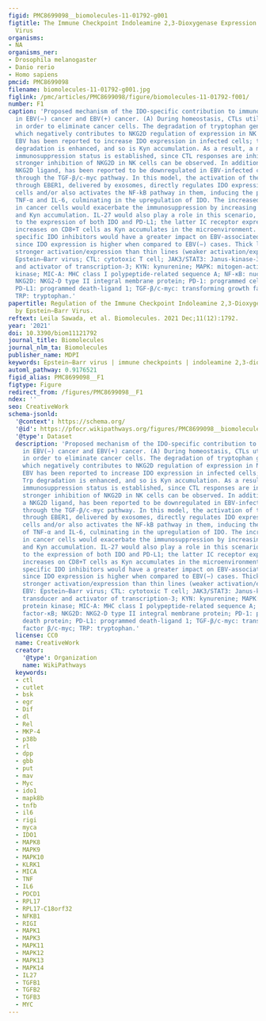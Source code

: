 ```yaml
---
figid: PMC8699098__biomolecules-11-01792-g001
figtitle: The Immune Checkpoint Indoleamine 2,3-Dioxygenase Expression by Epstein–Barr
  Virus
organisms:
- NA
organisms_ner:
- Drosophila melanogaster
- Danio rerio
- Homo sapiens
pmcid: PMC8699098
filename: biomolecules-11-01792-g001.jpg
figlink: /pmc/articles/PMC8699098/figure/biomolecules-11-01792-f001/
number: F1
caption: 'Proposed mechanism of the IDO-specific contribution to immunosuppression
  in EBV(−) cancer and EBV(+) cancer. (A) During homeostasis, CTLs utilize tryptophan
  in order to eliminate cancer cells. The degradation of tryptophan generates Kyn,
  which negatively contributes to NKG2D regulation of expression in NK cells. (B)
  EBV has been reported to increase IDO expression in infected cells; therefore, Trp
  degradation is enhanced, and so is Kyn accumulation. As a result, a more significant
  immunosuppression status is established, since CTL responses are inhibited, and
  stronger inhibition of NKG2D in NK cells can be observed. In addition, MIC-A, a
  NKG2D ligand, has been reported to be downregulated in EBV-infected cancer cells
  through the TGF-β/c-myc pathway. In this model, the activation of the RIG-I pathway
  through EBER1, delivered by exosomes, directly regulates IDO expression in cancer
  cells and/or also activates the NF-kB pathway in them, inducing the production of
  TNF-α and IL-6, culminating in the upregulation of IDO. The increased IDO expression
  in cancer cells would exacerbate the immunosuppression by increasing Trp utilization
  and Kyn accumulation. IL-27 would also play a role in this scenario, contributing
  to the expression of both IDO and PD-L1; the latter IC receptor expression, PD-1,
  increases on CD8+T cells as Kyn accumulates in the microenvironment. The use of
  specific IDO inhibitors would have a greater impact on EBV-associated malignancies,
  since IDO expression is higher when compared to EBV(−) cases. Thick lines represent
  stronger activation/expression than thin lines (weaker activation/expression). EBV:
  Epstein–Barr virus; CTL: cytotoxic T cell; JAK3/STAT3: Janus-kinase-3/signal transducer
  and activator of transcription-3; KYN: kynurenine; MAPK: mitogen-activated protein
  kinase; MIC-A: MHC class I polypeptide-related sequence A; NF-κB: nuclear factor-κB;
  NKG2D: NKG2-D type II integral membrane protein; PD-1: programmed cell death protein;
  PD-L1: programmed death-ligand 1; TGF-β/c-myc: transforming growth factor β/c-myc;
  TRP: tryptophan.'
papertitle: Regulation of the Immune Checkpoint Indoleamine 2,3-Dioxygenase Expression
  by Epstein–Barr Virus.
reftext: Leila Sawada, et al. Biomolecules. 2021 Dec;11(12):1792.
year: '2021'
doi: 10.3390/biom11121792
journal_title: Biomolecules
journal_nlm_ta: Biomolecules
publisher_name: MDPI
keywords: Epstein–Barr virus | immune checkpoints | indoleamine 2,3-dioxygenase
automl_pathway: 0.9176521
figid_alias: PMC8699098__F1
figtype: Figure
redirect_from: /figures/PMC8699098__F1
ndex: ''
seo: CreativeWork
schema-jsonld:
  '@context': https://schema.org/
  '@id': https://pfocr.wikipathways.org/figures/PMC8699098__biomolecules-11-01792-g001.html
  '@type': Dataset
  description: 'Proposed mechanism of the IDO-specific contribution to immunosuppression
    in EBV(−) cancer and EBV(+) cancer. (A) During homeostasis, CTLs utilize tryptophan
    in order to eliminate cancer cells. The degradation of tryptophan generates Kyn,
    which negatively contributes to NKG2D regulation of expression in NK cells. (B)
    EBV has been reported to increase IDO expression in infected cells; therefore,
    Trp degradation is enhanced, and so is Kyn accumulation. As a result, a more significant
    immunosuppression status is established, since CTL responses are inhibited, and
    stronger inhibition of NKG2D in NK cells can be observed. In addition, MIC-A,
    a NKG2D ligand, has been reported to be downregulated in EBV-infected cancer cells
    through the TGF-β/c-myc pathway. In this model, the activation of the RIG-I pathway
    through EBER1, delivered by exosomes, directly regulates IDO expression in cancer
    cells and/or also activates the NF-kB pathway in them, inducing the production
    of TNF-α and IL-6, culminating in the upregulation of IDO. The increased IDO expression
    in cancer cells would exacerbate the immunosuppression by increasing Trp utilization
    and Kyn accumulation. IL-27 would also play a role in this scenario, contributing
    to the expression of both IDO and PD-L1; the latter IC receptor expression, PD-1,
    increases on CD8+T cells as Kyn accumulates in the microenvironment. The use of
    specific IDO inhibitors would have a greater impact on EBV-associated malignancies,
    since IDO expression is higher when compared to EBV(−) cases. Thick lines represent
    stronger activation/expression than thin lines (weaker activation/expression).
    EBV: Epstein–Barr virus; CTL: cytotoxic T cell; JAK3/STAT3: Janus-kinase-3/signal
    transducer and activator of transcription-3; KYN: kynurenine; MAPK: mitogen-activated
    protein kinase; MIC-A: MHC class I polypeptide-related sequence A; NF-κB: nuclear
    factor-κB; NKG2D: NKG2-D type II integral membrane protein; PD-1: programmed cell
    death protein; PD-L1: programmed death-ligand 1; TGF-β/c-myc: transforming growth
    factor β/c-myc; TRP: tryptophan.'
  license: CC0
  name: CreativeWork
  creator:
    '@type': Organization
    name: WikiPathways
  keywords:
  - ctl
  - cutlet
  - bsk
  - egr
  - Dif
  - dl
  - Rel
  - MKP-4
  - p38b
  - rl
  - dpp
  - gbb
  - put
  - mav
  - Myc
  - ido1
  - mapk8b
  - tnfb
  - il6
  - rigi
  - myca
  - IDO1
  - MAPK8
  - MAPK9
  - MAPK10
  - KLRK1
  - MICA
  - TNF
  - IL6
  - PDCD1
  - RPL17
  - RPL17-C18orf32
  - NFKB1
  - RIGI
  - MAPK1
  - MAPK3
  - MAPK11
  - MAPK12
  - MAPK13
  - MAPK14
  - IL27
  - TGFB1
  - TGFB2
  - TGFB3
  - MYC
---
```

